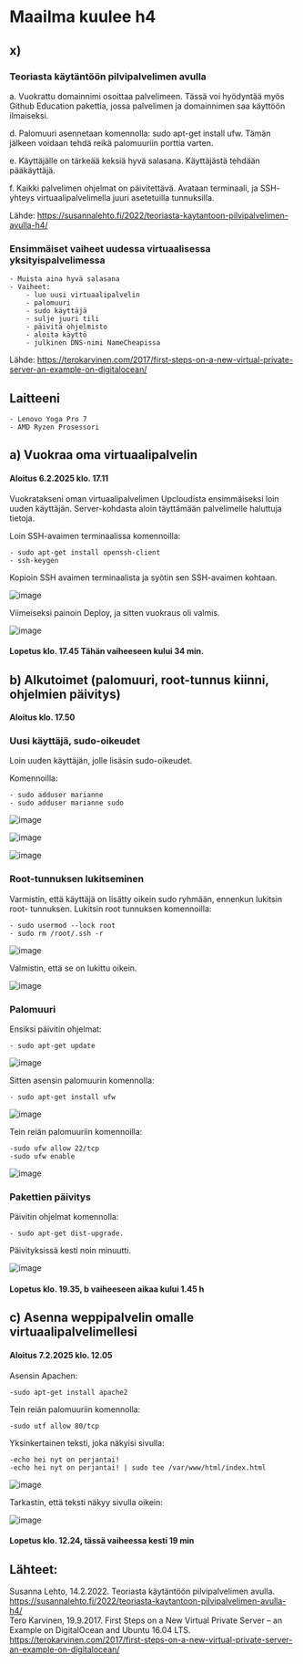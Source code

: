 # Maailma kuulee h4

## x)

### Teoriasta käytäntöön pilvipalvelimen avulla

a. Vuokrattu domainnimi osoittaa palvelimeen. Tässä voi hyödyntää myös Github Education pakettia, jossa palvelimen ja domainnimen saa käyttöön ilmaiseksi.

d. Palomuuri asennetaan komennolla: sudo apt-get install ufw. Tämän jälkeen voidaan tehdä reikä palomuuriin porttia varten.

e. Käyttäjälle on tärkeää keksiä hyvä salasana. Käyttäjästä tehdään pääkäyttäjä. 

f. Kaikki palvelimen ohjelmat on päivitettävä. Avataan terminaali, ja SSH- yhteys virtuaalipalvelimella juuri asetetuilla tunnuksilla. 

Lähde: https://susannalehto.fi/2022/teoriasta-kaytantoon-pilvipalvelimen-avulla-h4/  

### Ensimmäiset vaiheet uudessa virtuaalisessa yksityispalvelimessa

    - Muista aina hyvä salasana
    - Vaiheet:
        - luo uusi virtuaalipalvelin
        - palomuuri
        - sudo käyttäjä
        - sulje juuri tili
        - päivitä ohjelmisto
        - aloita käyttö
        - julkinen DNS-nimi NameCheapissa
 
Lähde: https://terokarvinen.com/2017/first-steps-on-a-new-virtual-private-server-an-example-on-digitalocean/

## Laitteeni 
    - Lenovo Yoga Pro 7
    - AMD Ryzen Prosessori

## a) Vuokraa oma virtuaalipalvelin

#### Aloitus 6.2.2025 klo. 17.11 

Vuokratakseni oman virtuaalipalvelimen Upcloudista ensimmäiseksi loin uuden käyttäjän. Server-kohdasta aloin täyttämään palvelimelle haluttuja tietoja.

Loin SSH-avaimen terminaalissa komennoilla:

    - sudo apt-get install openssh-client    
    - ssh-keygen
   
Kopioin SSH avaimen terminaalista ja syötin sen SSH-avaimen kohtaan. 

![image](https://github.com/user-attachments/assets/d93d4656-596e-41a6-9606-8be6ec5d7b42)

Viimeiseksi painoin Deploy, ja sitten vuokraus oli valmis.  

![image](https://github.com/user-attachments/assets/676c1e7f-6bc1-45f0-9ebb-6ca7c0251d58)

#### Lopetus klo. 17.45 Tähän vaiheeseen kului 34 min.

## b) Alkutoimet (palomuuri, root-tunnus kiinni, ohjelmien päivitys)

#### Aloitus klo. 17.50

### Uusi käyttäjä, sudo-oikeudet

Loin uuden käyttäjän, jolle lisäsin sudo-oikeudet. 

Komennoilla: 

    - sudo adduser marianne
    - sudo adduser marianne sudo

![image](https://github.com/user-attachments/assets/a497e63f-7f70-45dc-8caa-f17a70ab9f6e)

![image](https://github.com/user-attachments/assets/7b0d82a2-aee1-48a6-a5f7-6dd5aa813550)

![image](https://github.com/user-attachments/assets/dc1a74dc-cebf-414b-8ac4-fd2975975f18)

### Root-tunnuksen lukitseminen

Varmistin, että käyttäjä on lisätty oikein sudo ryhmään, ennenkun lukitsin root- tunnuksen.
Lukitsin root tunnuksen komennoilla: 

    - sudo usermod --lock root
    - sudo rm /root/.ssh -r

![image](https://github.com/user-attachments/assets/c847e4e1-9400-430f-a04b-2bcb277c22aa)

Valmistin, että se on lukittu oikein. 

![image](https://github.com/user-attachments/assets/7259eb36-3689-4b3b-99a5-7eb8e0150f56)

### Palomuuri

Ensiksi päivitin ohjelmat:

    - sudo apt-get update
    
![image](https://github.com/user-attachments/assets/8b70d0bc-a8df-4d35-a55f-531ec219b090)

Sitten asensin palomuurin komennolla:

    - sudo apt-get install ufw
    
![image](https://github.com/user-attachments/assets/4e719d10-907d-4731-bc44-adf41d20183f)

Tein reiän palomuuriin komennoilla: 

    -sudo ufw allow 22/tcp
    -sudo ufw enable
    
![image](https://github.com/user-attachments/assets/f58296a0-0907-43ae-81cc-5606db3dff8f)

### Pakettien päivitys 

Päivitin ohjelmat komennolla:

    - sudo apt-get dist-upgrade. 
    
Päivityksissä kesti noin minuutti. 

![image](https://github.com/user-attachments/assets/ca8d9b44-e997-4541-83a4-e2ad4d953b34)

#### Lopetus klo. 19.35, b vaiheeseen aikaa kului 1.45 h

## c) Asenna weppipalvelin omalle virtuaalipalvelimellesi

#### Aloitus 7.2.2025 klo. 12.05 

Asensin Apachen: 

    -sudo apt-get install apache2
    
Tein reiän palomuuriin komennolla: 

    -sudo utf allow 80/tcp
    
Yksinkertainen teksti, joka näkyisi sivulla: 

    -echo hei nyt on perjantai!
    -echo hei nyt on perjantai! | sudo tee /var/www/html/index.html

![image](https://github.com/user-attachments/assets/f5ce7d81-76ee-4db0-91fb-289b17dc2292)

Tarkastin, että teksti näkyy sivulla oikein: 

![image](https://github.com/user-attachments/assets/7f8b784b-cb42-4636-8635-5ad1017974f6)

#### Lopetus klo. 12.24, tässä vaiheessa kesti 19 min

## Lähteet: 
Susanna Lehto, 14.2.2022. Teoriasta käytäntöön pilvipalvelimen avulla. https://susannalehto.fi/2022/teoriasta-kaytantoon-pilvipalvelimen-avulla-h4/      
Tero Karvinen, 19.9.2017. First Steps on a New Virtual Private Server – an Example on DigitalOcean and Ubuntu 16.04 LTS.    https://terokarvinen.com/2017/first-steps-on-a-new-virtual-private-server-an-example-on-digitalocean/  
